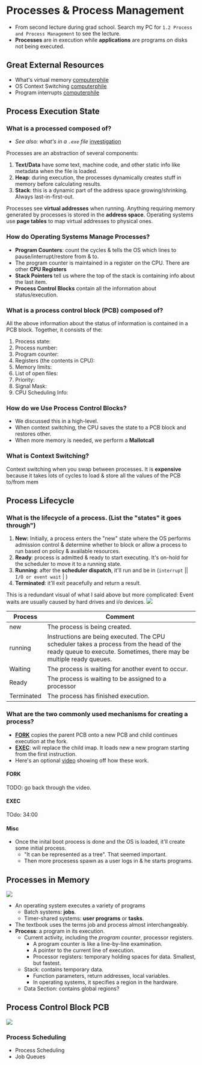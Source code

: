 # Processes & Process Management
* From second lecture during grad school. Search my PC for `1.2 Process and Process Management` to see the lecture.
* **Processes** are in execution while **applications** are programs on disks not being executed.

## Great External Resources
* What's virtual memory [computerphile](https://www.youtube.com/watch?v=5lFnKYCZT5o&pp=ygUfT3BlcmF0aW5nIHN5c3RlbXMgY29tcHV0ZXJwaGlsZQ%3D%3D)
* OS Context Switching [computerphile](https://www.youtube.com/watch?v=DKmBRl8j3Ak)
* Program interrupts [computerphile](https://www.youtube.com/watch?v=54BrU82ANww)

## Process Execution State
### What is a processed composed of?
* *See also: what's in a `.exe` file* [investigation](https://www.youtube.com/watch?v=-ojciptvVtY)

Processes are an abstraction of several components:
1. **Text/Data** have some text, machine code, and other static info like metadata when the file is loaded.
2. **Heap**: during execution, the processes dynamically creates stuff in memory before calculating results.
3. **Stack**: this is a dynamic part of the address space growing/shrinking. Always last-in-first-out.

Processes see **virtual addresses** when running. 
Anything requiring memory generated by processes is stored in the **address space**.
Operating systems use **page tables** to map virtual addresses to physical ones.

### How do Operating Systems Manage Processes?
* **Program Counters**: count the cycles & tells the OS which lines to pause/interrupt/restore from & to.
* The program counter is maintained in a register on the CPU. There are other **CPU Registers**
* **Stack Pointers** tell us where the top of the stack is containing info about the last item.
* **Process Control Blocks** contain all the information about status/execution. 

### What is a process control block (PCB) composed of?
All the above information about the status of information is contained in a PCB block. Together, it consists of the:
1. Process state: 
2. Process number: 
3. Program counter: 
4. Registers (the contents in CPU): 
5. Memory limits: 
6. List of open files: 
7. Priority: 
8. Signal Mask: 
9. CPU Scheduling Info: 

[//]: # (![img.png]&#40;../../.gitbook/assets/ProcessControlBlock.png&#41;)

### How do we Use Process Control Blocks? 
* We discussed this in a high-level. 
* When context switching, the CPU saves the state to a PCB block and restores other.
* When more memory is needed, we perform a **Mallotcall**

### What is Context Switching?
Context switching when you swap between processes. 
It is **expensive** because it takes lots of cycles to load & store all the values of the PCB to/from mem

## Process Lifecycle
### What is the lifecycle of a process. (List the "states" it goes through")
1. **New:** Initially, a process enters the "new" state where the OS performs admission control & determine whether
to block or allow a process to run based on policy & available resources.
2. **Ready**: process is admitted & ready to start executing. It's on-hold for the scheduler to move it to a running state.
3. **Running**: after the **scheduler dispatch**, it'll run and be in (`interrupt` || `I/O or event wait` | ) 
4. **Terminated**: it'll exit peacefully and return a result.

This is a redundant visual of what I said above but more complicated:
Event waits are usually caused by hard drives and i/o devices.
![](<../../.gitbook/assets/image (153).png>)

| Process    | Comment                                                                                                                                                        |
|------------|----------------------------------------------------------------------------------------------------------------------------------------------------------------|
| new        | The process is being created.                                                                                                                                  |
| running    | Instructions are being executed. The CPU scheduler takes a process from the head of the ready queue to execute. Sometimes, there may be multiple ready queues. |
| Waiting    | The process is waiting for another event to occur.                                                                                                             |
| Ready      | The process is waiting to be assigned to a processor                                                                                                           |
| Terminated | The process has finished execution.                                                                                                                            |

### What are the two commonly used mechanisms for creating a process?
* **[FORK](https://www.youtube.com/watch?v=9seb8hddeK4&t=0s)** copies the parent PCB onto a new PCB and child continues execution at the fork.
* **[EXEC](https://www.youtube.com/watch?v=mj2VjcOXXs4&t=0s)**: will replace the child imap. It loads new a new program starting from the first instruction.
* Here's an optional [video](https://www.youtube.com/watch?v=l64ySYHmMmY) showing off how these work.

#### FORK
TODO: go back through the video.

#### EXEC
TOdo: 34:00

#### Misc
* Once the inital boot process is done and the OS is loaded, it'll create some initial process. 
  * "It can be represented as a tree". That seemed important.
  * Then more procesess spawn as a user logs in & he starts programs.



## Processes in Memory

![](<../../.gitbook/assets/image (152).png>)

* An operating system executes a variety of programs
  * Batch systems: **jobs**.
  * Timer-shared systems: **user programs** or **tasks**.&#x20;
* The textbook uses the terms job and process almost interchangeably.
* **Process**: a program in its execution.
  * Current activity, including the _program counter_, processor registers.
    * A program counter is like a line-by-line examination.
    * A pointer to the current line of execution.
    * Processor registers: temporary holding spaces for data. Smallest, but fastest.
  * Stack: contains temporary data.
    * Function parameters, return addresses, local variables.
    * In operating systems, it specifies a region in the hardware.
  * Data Section: contains global regions?


## Process Control Block PCB

![](<../../.gitbook/assets/image (154).png>)

### Process Scheduling

* Process Scheduling
* Job Queues

